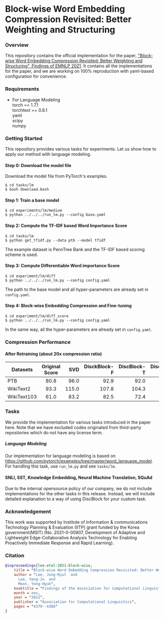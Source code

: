 # Block-wise Word Embedding Compression Revisited: Better Weighting and Structuring

### Overview
This repository contains the official implementation for the paper, ["Block-wise Word Embedding Compression Revisited: Better Weighting and Structuring", Findings of EMNLP 2021](https://aclanthology.org/2021.findings-emnlp.372).
It contains all the implementations for the paper, and we are working on 100% reproduction with yaml-based configuration for convenience.

### Requirements
* For Language Modeling <br />
torch == 1.7.1 <br />
torchtext == 0.8.1 <br />
yaml <br />
scipy <br />
numpy <br />

### Getting Started
This repository provides various tasks for experiments.
Let us show how to apply our method with language modeling.

#### Step 0: Download the model file
Download the model file from PyTorch's examples.
```
$ cd tasks/lm
$ bash download.bash
```

#### Step 1: Train a base model
```
$ cd experiments/lm/medium
$ python ../../../run_lm.py --config base.yaml
```

#### Step 2: Compute the TF-IDF based Word Importance Score
```
$ cd tasks/lm
$ python get_tfidf.py --data ptb --model tfidf
```
The example dataset is PennTree Bank and the TF-IDF based scoring scheme is used.

#### Step 3: Compute Differentiable Word importance Score
```
$ cd experiment/lm/diff
$ python ../../../run_lm.py --config config.yaml
```
The path to the base model and all hyper-parameters are already set in `config.yaml`.

#### Step 4: Block-wise Embedding Compression and Fine-tuning
```
$ cd experiment/lm/diff_score
$ python ../../../run_lm.py --config config.yaml
```
In the same way, all the hyper-parameters are already set in `config.yaml`.

### Compression Performance

#### After Retraining (about 20x compression ratio) 

| Datasets     |      Original Score      |	SVD						|	DisckBlock-F	|  DiscBlock-T |	DiscBlock-D	|
|--------------|:------------------------:|--------------:|--------------:|-------------:|-------------:|
| 	PTB	 	     |						80.8				  |	96.0					|	92.9					| 92.0 				 |		88.7			|
| WikiText2    |   					93.3				  |	115.0					|	107.8					| 104.3 			 |		102.7			|
| WikiText103  | 						61.0				  |	83.2					|	82.5					| 72.4 				 |		67.6			|

### Tasks
We provide the implementation for various tasks introduced in the paper here.
Note that we have excluded codes originated from third-party repositories which do not have any license term.

##### Language Modeling
Our implementation for language modeling is based on https://github.com/pytorch/examples/tree/master/word_language_model.
For handling this task, use `run_lm.py` and see `tasks/lm`.

#### SNLI, SST, Knowledge Embedding, Neural Machine Translation, SQuAd
Due to the internal opensource policy of our company, we do not include implementations for the other tasks in this release.
Instead, we will include detailed explanation to a way of using DiscBlock for your custom task.

### Acknowledgement
This work was supported by Institute of Information & communications Technology Planning & Evaluation (IITP) grant funded by the Korea government(MSIT) (No. 2021-0-00907, Development of Adaptive and Lightweight Edge-Collaborative Analysis Technology for Enabling Proactively Immediate Response and Rapid Learning).

### Citation

```BibTeX
@inproceedings{lee-etal-2021-block-wise,
    title = "Block-wise Word Embedding Compression Revisited: Better Weighting and Structuring",
    author = "Lee, Jong-Ryul  and
      Lee, Yong-Ju  and
      Moon, Yong-Hyuk",
    booktitle = "Findings of the Association for Computational Linguistics: EMNLP 2021",
    month = nov,
    year = "2021",
    publisher = "Association for Computational Linguistics",
    pages = "4379--4388"
}
```
